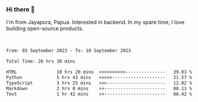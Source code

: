 ### Hi there 👋

I'm from Jayapura, Papua. Interested in backend. In my spare time, I love building open-source products.

<br>

 
 <!--START_SECTION:waka-->

```txt
From: 03 September 2023 - To: 10 September 2023

Total Time: 26 hrs 30 mins

HTML               10 hrs 20 mins  >>>>>>>>>>---------------   39.03 %
Python             5 hrs 43 mins   >>>>>--------------------   21.57 %
TypeScript         3 hrs 25 mins   >>>----------------------   12.92 %
Markdown           2 hrs 8 mins    >>-----------------------   08.11 %
Text               1 hr 42 mins    >>-----------------------   06.42 %
```

<!--END_SECTION:waka-->
